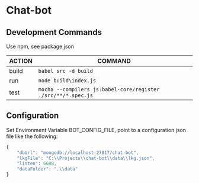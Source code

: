 # Chat-bot

## Development Commands

Use npm, see package.json

ACTION | COMMAND
--- | ---
build | `babel src -d build` 
run | `node build\index.js` 
test | `mocha --compilers js:babel-core/register ./src/**/*.spec.js`

## Configuration

Set Environment Variable BOT_CONFIG_FILE, point to a configuration json file like the following:

```javascript
{
    "dbUrl": "mongodb://localhost:27017/chat-bot",
    "lkgFile": "C:\\Projects\\chat-bot\\data\\lkg.json",
    "listen": 6688,
    "dataFolder": ".\\data"
}

```